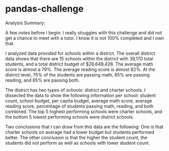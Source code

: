 # pandas-challenge

Analysis Summary:

A few notes before I begin:
I really struggles with this challenge and did not get a chance to meet with a tutor. I know it is not 100% completed and I own that.

I analyzed data provided for schools within a district.  The overall district data shows that there are 15 schools within the district with 39,170 total students, and a total district budget of $26,649,428.  The average math score is almost a 79%. The average reading score is almost 82%.  At the district level, 75% of the students are passing math, 85% are passing reading, and 65% are passing both.

The district has two types of schools:  district and charter schools. I dissected the data to show the following information per school:  student count, school budget, per capita budget, average math score, average reading score, percentage of students passing math, reading, and both combined.  The top 5 highest performing schools were charter schools, and the bottom 5 lowest performing schools were district schools.

Two conclusions that I can draw from this data are the following: One is that charter schools on average had a lower budget but students performed better.  The other conclusion is that the higher the student count, the students did not perform as well as schools with lower student count.
